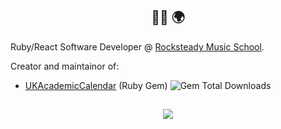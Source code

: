 <h2 align="center">👋🏼 🌍</h2>

<p>Ruby/React Software Developer @ <a href="https://www.rocksteadymusicschool.com" target="_blank">Rocksteady Music School</a>.</p>

<p>Creator and maintainor of:</p>

- <a href="https://github.com/m-smiff/uk_academic_calendar" target="_blank">UKAcademicCalendar</a> (Ruby Gem) ![Gem Total Downloads](https://img.shields.io/gem/dt/uk_academic_calendar?link=https%3A%2F%2Frubygems.org%2Fgems%2Fuk_academic_calendar)


<h2 align="center"><img src="https://media.giphy.com/media/v1.Y2lkPTc5MGI3NjExNjk5M3EyY2Myb2gzeHk5dWQwc3FiYXU2a2F3aWo5bDB2NjZ2Y3U1NiZlcD12MV9pbnRlcm5hbF9naWZfYnlfaWQmY3Q9Zw/TJBbXQooivUNq/giphy.gif" /></h2>
